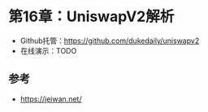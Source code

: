 # 第16章：UniswapV2解析

- Github托管：https://github.com/dukedaily/uniswapv2
- 在线演示：TODO



## 参考

- https://jeiwan.net/
